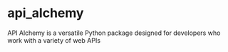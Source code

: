 # api_alchemy
API Alchemy is a versatile Python package designed for developers who work with a variety of web APIs
